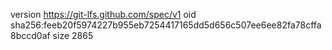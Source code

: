 version https://git-lfs.github.com/spec/v1
oid sha256:feeb20f5974227b955eb7254417165dd5d656c507ee6ee82fa78cffa8bccd0af
size 2865
